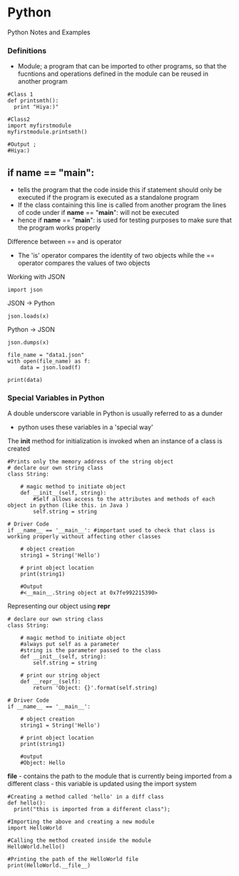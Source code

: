 # Python
Python Notes and Examples

### Definitions 
- Module; a program that can be imported to other programs, so that the fucntions and operations defined in the module can be reused in another program 

```
#Class 1 
def printsmth():
  print "Hiya:)"
  
#Class2
import myfirstmodule
myfirstmodule.printsmth()

#Output ;
#Hiya:)
```
## if __name__ == "__main__":
- tells the program that the code inside this if statement should only be executed if the program is executed as a standalone program 
- If the class containing this line is called from another program the lines of code under if __name__ == "__main__": will not be executed 
- hence if __name__ == "__main__": is used for testing purposes to make sure that the program works properly 

Difference between == and is operator 
  - The 'is' operator compares the identity of two objects while the == operator compares the values of two objects

Working with JSON 
```
import json 
```
JSON -> Python 
```
json.loads(x)
```
Python -> JSON
```
json.dumps(x)

file_name = "data1.json"
with open(file_name) as f:
    data = json.load(f)
    
print(data)
```
### Special Variables in Python 

A double underscore variable in Python is usually referred to as a dunder
  - python uses these variables in a 'special way'

The __init__ method for initialization is invoked when an instance of a class is created 

```
#Prints only the memory address of the string object 
# declare our own string class
class String:
      
    # magic method to initiate object
    def __init__(self, string):
        #Self allows access to the attributes and methods of each object in python (like this. in Java )
        self.string = string
          
# Driver Code
if __name__ == '__main__': #important used to check that class is working properly without affecting other classes 
      
    # object creation
    string1 = String('Hello')
  
    # print object location
    print(string1)
    
    #Output
    #<__main__.String object at 0x7fe992215390>
```

Representing our object using __repr__
```
# declare our own string class
class String:
      
    # magic method to initiate object
    #always put self as a parameter 
    #string is the parameter passed to the class
    def __init__(self, string):
        self.string = string
          
    # print our string object
    def __repr__(self):
        return 'Object: {}'.format(self.string)
  
# Driver Code
if __name__ == '__main__':
      
    # object creation
    string1 = String('Hello')
  
    # print object location
    print(string1)
    
    #output
    #Object: Hello
```

__file__ - contains the path to the module that is currently being imported from a different class 
         - this variable is updated using the import system
         
```
#Creating a method called 'hello' in a diff class 
def hello():
  print("this is imported from a different class");
  
#Importing the above and creating a new module 
import HelloWorld

#Calling the method created inside the module 
HelloWorld.hello()

#Printing the path of the HelloWorld file 
print(HelloWorld.__file__)
```


